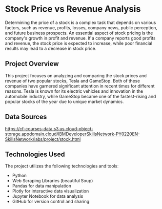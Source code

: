 # Stock Price vs Revenue Analysis

Determining the price of a stock is a complex task that depends on various factors, such as revenue, profits, losses, company news, public perception, and future business prospects. An essential aspect of stock pricing is the company's growth in profit and revenue. If a company reports good profits and revenue, the stock price is expected to increase, while poor financial results may lead to a decrease in stock price.

## Project Overview

This project focuses on analyzing and comparing the stock prices and revenue of two popular stocks, Tesla and GameStop. Both of these companies have garnered significant attention in recent times for different reasons. Tesla is known for its electric vehicles and innovation in the automobile industry, while GameStop became one of the fastest-rising and popular stocks of the year due to unique market dynamics.


## Data Sources

https://cf-courses-data.s3.us.cloud-object-storage.appdomain.cloud/IBMDeveloperSkillsNetwork-PY0220EN-SkillsNetwork/labs/project/stock.html


## Technologies Used

The project utilizes the following technologies and tools:

- Python
- Web Scraping Libraries (beautiful Soup)
- Pandas for data manipulation
- Plotly for interactive data visualization
- Jupyter Notebook for data analysis
- GitHub for version control and sharing
